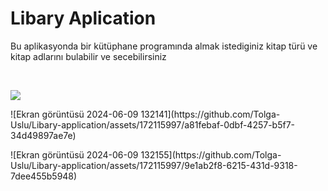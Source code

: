 <h1>Libary Aplication</h1>
<p>Bu aplikasyonda bir kütüphane programında almak istediginiz kitap türü ve kitap adlarını bulabilir ve secebilirsiniz</p> <br>

</p> 
 <img src=(https://github.com/Tolga-Uslu/Libary-application/assets/172115997/86f47f4b-fc54-4b0d-b4f1-d7d8df6d03f0)>
<p>
  ![Ekran görüntüsü 2024-06-09 132141](https://github.com/Tolga-Uslu/Libary-application/assets/172115997/a81febaf-0dbf-4257-b5f7-34d49897ae7e)
</p> 
<p>
  ![Ekran görüntüsü 2024-06-09 132155](https://github.com/Tolga-Uslu/Libary-application/assets/172115997/9e1ab2f8-6215-431d-9318-7dee455b5948)
</p>
